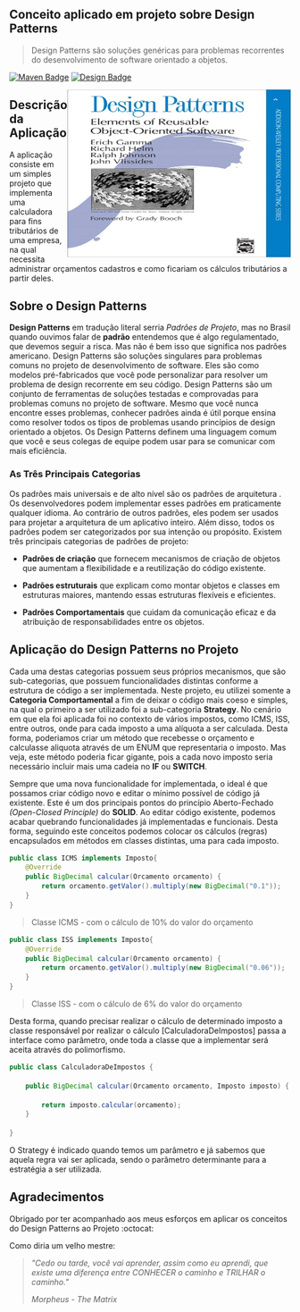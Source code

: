 ## Conceito aplicado em projeto sobre Design Patterns
> Design Patterns são soluções genéricas para problemas recorrentes do desenvolvimento de software orientado a objetos.

[![Maven Badge](https://img.shields.io/badge/-Maven-000?style=flat-square&logo=Apache-Maven&logoColor=white&link=https://maven.apache.org/)](https://maven.apache.org/)
[![Design Badge](https://img.shields.io/badge/-GitHub-blue?style=flat-square&logo=GitHub&logoColor=white&link=https://refactoring.guru/design-patterns)](https://refactoring.guru/design-patterns)


<img align="right" width="400" height="300" src="https://github.com/willdkdevj/DESIGN_PATTERNS/blob/master/assets/designer.png">

## Descrição da Aplicação
A aplicação consiste em um simples projeto que implementa uma calculadora para fins tributários de uma empresa, na qual necessita administrar orçamentos cadastros e como ficariam os cálculos tributários a partir deles.

## Sobre o Design Patterns
**Design Patterns** em tradução literal serria *Padrões de Projeto*, mas no Brasil quando ouvimos falar de **padrão** entendemos que é algo regulamentado, que devemos seguir a risca. Mas não é bem isso que significa nos padrões americano.
Design Patterns são soluções singulares para problemas comuns no projeto de desenvolvimento de software. Eles são como modelos pré-fabricados que você pode personalizar para resolver um problema de design recorrente em seu código.
Design Patterns são um conjunto de ferramentas de soluções testadas e comprovadas para problemas comuns no projeto de software. Mesmo que você nunca encontre esses problemas, conhecer padrões ainda é útil porque ensina como resolver todos os tipos de problemas usando princípios de design orientado a objetos.
Os Design Patterns definem uma linguagem comum que você e seus colegas de equipe podem usar para se comunicar com mais eficiência.

### As Três Principais Categorias
Os padrões mais universais e de alto nível são os padrões de arquitetura . Os desenvolvedores podem implementar esses padrões em praticamente qualquer idioma. Ao contrário de outros padrões, eles podem ser usados ​​para projetar a arquitetura de um aplicativo inteiro. Além disso, todos os padrões podem ser categorizados por sua intenção ou propósito.
Existem três principais categorias de padrões de projeto:

* **Padrões de criação** que fornecem mecanismos de criação de objetos que aumentam a flexibilidade e a reutilização do código existente.

* **Padrões estruturais** que explicam como montar objetos e classes em estruturas maiores, mantendo essas estruturas flexíveis e eficientes.

* **Padrões Comportamentais** que cuidam da comunicação eficaz e da atribuição de responsabilidades entre os objetos.

## Aplicação do Design Patterns no Projeto
Cada uma destas categorias possuem seus próprios mecanismos, que são sub-categorias, que possuem funcionalidades distintas conforme a estrutura de código a ser implementada. 
Neste projeto, eu utilizei somente a **Categoria Comportamental** a fim de deixar o código mais coeso e simples, na qual o primeiro a ser utilizado foi a sub-categoria **Strategy**.
No cenário em que ela foi aplicada foi no contexto de vários impostos, como ICMS, ISS, entre outros, onde para cada imposto a uma alíquota a ser calculada. Desta forma, poderiamos criar um método que recebesse o orçamento e calculasse aliquota através de um ENUM que representaria o imposto. Mas veja, este método poderia ficar gigante, pois a cada novo imposto seria necessário incluir mais uma cadeia no **IF** ou **SWITCH**.

Sempre que uma nova funcionalidade for implementada, o ideal é que possamos criar código novo e editar o mínimo possível de código já existente. Este é um dos principais pontos do princípio Aberto-Fechado *(Open-Closed Principle)* do **SOLID**. Ao editar código existente, podemos acabar quebrando funcionalidades já implementadas e funcionais.
Desta forma, seguindo este conceitos podemos colocar os cálculos (regras) encapsulados em métodos em classes distintas, uma para cada imposto.
```java
public class ICMS implements Imposto{
    @Override
	public BigDecimal calcular(Orcamento orcamento) {
		return orcamento.getValor().multiply(new BigDecimal("0.1"));
	}
}
```
> Classe ICMS - com o cálculo de 10% do valor do orçamento

```java
public class ISS implements Imposto{
	@Override
	public BigDecimal calcular(Orcamento orcamento) {
		return orcamento.getValor().multiply(new BigDecimal("0.06"));
	}
}
```
> Classe ISS - com o cálculo de 6% do valor do orçamento

Desta forma, quando precisar realizar o cálculo de determinado imposto a classe responsável por realizar o cálculo [CalculadoraDeImpostos] passa a interface como parâmetro, onde toda a classe que a implementar será aceita através do polimorfismo.
```java
public class CalculadoraDeImpostos {

	public BigDecimal calcular(Orcamento orcamento, Imposto imposto) {

		return imposto.calcular(orcamento);
	}

}
```
O Strategy é indicado quando temos um parâmetro e já sabemos que aquela regra vai ser aplicada, sendo o parâmetro determinante para a estratégia a ser utilizada.




## Agradecimentos
Obrigado por ter acompanhado aos meus esforços em aplicar os conceitos do Design Patterns ao Projeto :octocat:

Como diria um velho mestre:
> *"Cedo ou tarde, você vai aprender, assim como eu aprendi, que existe uma diferença entre CONHECER o caminho e TRILHAR o caminho."*
>
> *Morpheus - The Matrix*